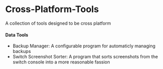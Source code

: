 # Cross-Platform-Tools
A collection of tools designed to be cross platform


#### Data Tools
* Backup Manager: A configurable program for automaticly managing backups
* Switch Screenshot Sorter: A program that sorts screenshots from the switch console into a more reasonable fassion
    